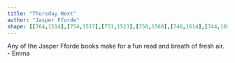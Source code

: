 ```yaml
---
title: "Thursday Next"
author: "Jasper Fforde"
shape: [[764,1514],[754,1517],[751,1523],[750,1568],[746,1614],[744,1697],[737,1758],[737,1773],[734,1800],[734,1823],[729,1857],[729,1873],[726,1881],[722,1908],[722,1947],[720,1959],[719,1999],[714,2036],[713,2080],[710,2104],[710,2127],[707,2143],[707,2154],[703,2171],[703,2197],[698,2221],[696,2250],[691,2278],[691,2297],[687,2316],[686,2338],[683,2356],[683,2384],[678,2419],[678,2430],[673,2456],[671,2480],[671,2506],[669,2522],[668,2572],[672,2578],[677,2582],[688,2585],[714,2587],[742,2587],[754,2585],[760,2581],[765,2568],[771,2493],[773,2487],[774,2469],[777,2456],[779,2419],[781,2411],[782,2390],[790,2326],[791,2293],[805,2157],[805,2137],[807,2129],[809,2090],[811,2079],[812,2046],[818,2012],[818,1985],[823,1945],[823,1925],[829,1885],[832,1832],[840,1761],[844,1692],[858,1555],[857,1531],[853,1524],[850,1522],[845,1520],[829,1520],[818,1517],[787,1514]]
---
```

Any of the Jasper Fforde books make for a fun read and breath of fresh air. - Emma
